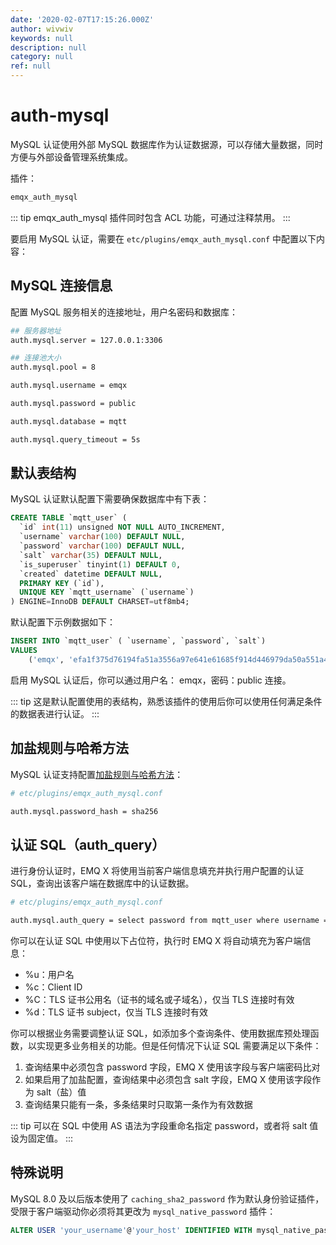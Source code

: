 ```yaml
---
date: '2020-02-07T17:15:26.000Z'
author: wivwiv
keywords: null
description: null
category: null
ref: null
---
```


# auth-mysql

MySQL 认证使用外部 MySQL 数据库作为认证数据源，可以存储大量数据，同时方便与外部设备管理系统集成。

插件：

```bash
emqx_auth_mysql
```

::: tip emqx\_auth\_mysql 插件同时包含 ACL 功能，可通过注释禁用。 :::

要启用 MySQL 认证，需要在 `etc/plugins/emqx_auth_mysql.conf` 中配置以下内容：

## MySQL 连接信息

配置 MySQL 服务相关的连接地址，用户名密码和数据库：

```bash
## 服务器地址
auth.mysql.server = 127.0.0.1:3306

## 连接池大小
auth.mysql.pool = 8

auth.mysql.username = emqx

auth.mysql.password = public

auth.mysql.database = mqtt

auth.mysql.query_timeout = 5s
```

## 默认表结构

MySQL 认证默认配置下需要确保数据库中有下表：

```sql
CREATE TABLE `mqtt_user` (
  `id` int(11) unsigned NOT NULL AUTO_INCREMENT,
  `username` varchar(100) DEFAULT NULL,
  `password` varchar(100) DEFAULT NULL,
  `salt` varchar(35) DEFAULT NULL,
  `is_superuser` tinyint(1) DEFAULT 0,
  `created` datetime DEFAULT NULL,
  PRIMARY KEY (`id`),
  UNIQUE KEY `mqtt_username` (`username`)
) ENGINE=InnoDB DEFAULT CHARSET=utf8mb4;
```

默认配置下示例数据如下：

```sql
INSERT INTO `mqtt_user` ( `username`, `password`, `salt`)
VALUES
    ('emqx', 'efa1f375d76194fa51a3556a97e641e61685f914d446979da50a551a4333ffd7', NULL);
```

启用 MySQL 认证后，你可以通过用户名： emqx，密码：public 连接。

::: tip 这是默认配置使用的表结构，熟悉该插件的使用后你可以使用任何满足条件的数据表进行认证。 :::

## 加盐规则与哈希方法

MySQL 认证支持配置[加盐规则与哈希方法](auth.md#加盐规则与哈希方法)：

```bash
# etc/plugins/emqx_auth_mysql.conf

auth.mysql.password_hash = sha256
```

## 认证 SQL（auth\_query）

进行身份认证时，EMQ X 将使用当前客户端信息填充并执行用户配置的认证 SQL，查询出该客户端在数据库中的认证数据。

```bash
# etc/plugins/emqx_auth_mysql.conf

auth.mysql.auth_query = select password from mqtt_user where username = '%u' limit 1
```

你可以在认证 SQL 中使用以下占位符，执行时 EMQ X 将自动填充为客户端信息：

* %u：用户名
* %c：Client ID
* %C：TLS 证书公用名（证书的域名或子域名），仅当 TLS 连接时有效
* %d：TLS 证书 subject，仅当 TLS 连接时有效

你可以根据业务需要调整认证 SQL，如添加多个查询条件、使用数据库预处理函数，以实现更多业务相关的功能。但是任何情况下认证 SQL 需要满足以下条件：

1. 查询结果中必须包含 password 字段，EMQ X 使用该字段与客户端密码比对
2. 如果启用了加盐配置，查询结果中必须包含 salt 字段，EMQ X 使用该字段作为 salt（盐）值
3. 查询结果只能有一条，多条结果时只取第一条作为有效数据

::: tip 可以在 SQL 中使用 AS 语法为字段重命名指定 password，或者将 salt 值设为固定值。 :::

## 特殊说明

MySQL 8.0 及以后版本使用了 `caching_sha2_password` 作为默认身份验证插件，受限于客户端驱动你必须将其更改为 `mysql_native_password` 插件：

```sql
ALTER USER 'your_username'@'your_host' IDENTIFIED WITH mysql_native_password BY 'your_password';
```

